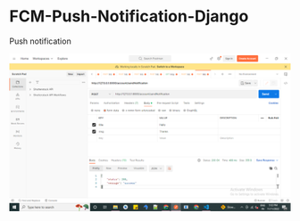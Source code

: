 # FCM-Push-Notification-Django
Push notification


![alt text](https://github.com/patugosavi/FCM-Push-Notification-Django/blob/main/pushnotification/sendnotification.png)
